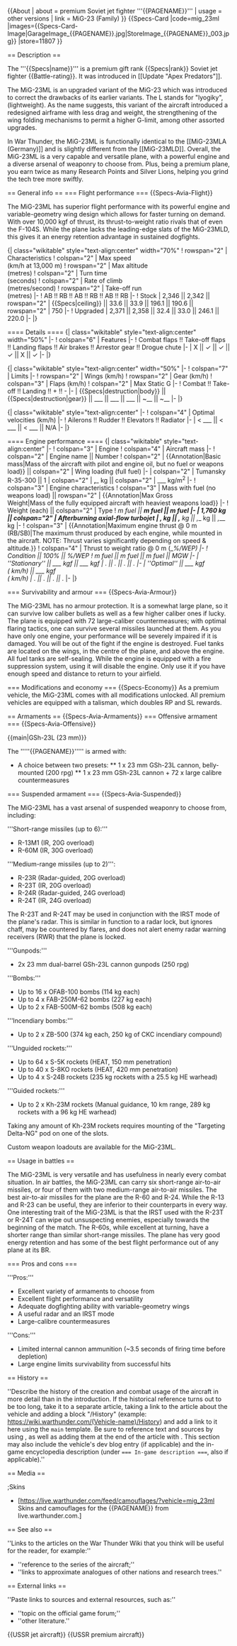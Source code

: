 {{About
| about = premium Soviet jet fighter '''{{PAGENAME}}'''
| usage = other versions
| link = MiG-23 (Family)
}}
{{Specs-Card
|code=mig_23ml
|images={{Specs-Card-Image|GarageImage_{{PAGENAME}}.jpg|StoreImage_{{PAGENAME}}_003.jpg}}
|store=11807
}}

== Description ==
<!-- ''In the description, the first part should be about the history of and the creation and combat usage of the aircraft, as well as its key features. In the second part, tell the reader about the aircraft in the game. Insert a screenshot of the vehicle, so that if the novice player does not remember the vehicle by name, he will immediately understand what kind of vehicle the article is talking about.'' -->
The '''{{Specs|name}}''' is a premium gift rank {{Specs|rank}} Soviet jet fighter {{Battle-rating}}. It was introduced in [[Update "Apex Predators"]].

The MiG-23ML is an upgraded variant of the MiG-23 which was introduced to correct the drawbacks of its earlier variants. The L stands for "lyogiky", (lightweight). As the name suggests, this variant of the aircraft introduced a redesigned airframe with less drag and weight, the strengthening of the wing folding mechanisms to permit a higher G-limit, among other assorted upgrades.

In War Thunder, the MiG-23ML is functionally identical to the [[MiG-23MLA (Germany)]] and is slightly different from the [[MiG-23MLD]]. Overall, the MiG-23ML is a very capable and versatile plane, with a powerful engine and a diverse arsenal of weaponry to choose from. Plus, being a premium plane, you earn twice as many Research Points and Silver Lions, helping you grind the tech tree more swiftly.

== General info ==
=== Flight performance ===
{{Specs-Avia-Flight}}
<!-- ''Describe how the aircraft behaves in the air. Speed, manoeuvrability, acceleration and allowable loads - these are the most important characteristics of the vehicle.'' -->
The MiG-23ML has superior flight performance with its powerful engine and variable-geometry wing design which allows for faster turning on demand. With over 10,000 kgf of thrust, its thrust-to-weight ratio rivals that of even the F-104S. While the plane lacks the leading-edge slats of the MiG-23MLD, this gives it an energy retention advantage in sustained dogfights. 

{| class="wikitable" style="text-align:center" width="70%"
! rowspan="2" | Characteristics
! colspan="2" | Max speed<br>(km/h at 13,000 m)
! rowspan="2" | Max altitude<br>(metres)
! colspan="2" | Turn time<br>(seconds)
! colspan="2" | Rate of climb<br>(metres/second)
! rowspan="2" | Take-off run<br>(metres)
|-
! AB !! RB !! AB !! RB !! AB !! RB
|-
! Stock
| 2,346 || 2,342 || rowspan="2" | {{Specs|ceiling}} || 33.6 || 33.9 || 196.1 || 190.6 || rowspan="2" | 750
|-
! Upgraded
| 2,371 || 2,358 || 32.4 || 33.0 || 246.1 || 220.0
|-
|}

==== Details ====
{| class="wikitable" style="text-align:center" width="50%"
|-
! colspan="6" | Features
|-
! Combat flaps !! Take-off flaps !! Landing flaps !! Air brakes !! Arrestor gear !! Drogue chute
|-
| X || ✓ || ✓ || ✓ || X || ✓     <!-- ✓ -->
|-
|}

{| class="wikitable" style="text-align:center" width="50%"
|-
! colspan="7" | Limits
|-
! rowspan="2" | Wings (km/h)
! rowspan="2" | Gear (km/h)
! colspan="3" | Flaps (km/h)
! colspan="2" | Max Static G
|-
! Combat !! Take-off !! Landing !! + !! -
|-
| {{Specs|destruction|body}} || {{Specs|destruction|gear}} || ___ || ___ || ___ || ~__ || ~__
|-
|}

{| class="wikitable" style="text-align:center"
|-
! colspan="4" | Optimal velocities (km/h)
|-
! Ailerons !! Rudder !! Elevators !! Radiator
|-
| < ___ || < ___ || < ___ || N/A
|-
|}

==== Engine performance ====
{| class="wikitable" style="text-align:center"
|-
! colspan="3" | Engine
! colspan="4" | Aircraft mass
|-
! colspan="2" | Engine name || Number
! colspan="2" | {{Annotation|Basic mass|Mass of the aircraft with pilot and engine oil, but no fuel or weapons load}} || colspan="2" | Wing loading (full fuel)
|-
| colspan="2" | Tumansky R-35-300 || 1
| colspan="2" | __,___ kg || colspan="2" | ___ kg/m<sup>2</sup>
|-
! colspan="3" | Engine characteristics
! colspan="3" | Mass with fuel (no weapons load) || rowspan="2" | {{Annotation|Max Gross<br>Weight|Mass of the fully equipped aircraft with heaviest weapons load}}
|-
! Weight (each) || colspan="2" | Type
! _m fuel || __m fuel || __m fuel
|-
| 1,760 kg || colspan="2" | Afterburning axial-flow turbojet
| _,___ kg || _,___ kg || _,___ kg || _,___ kg
|-
! colspan="3" | {{Annotation|Maximum engine thrust @ 0 m (RB/SB)|The maximum thrust produced by each engine, while mounted in the aircraft. NOTE: Thrust varies significantly depending on speed & altitude.}}
! colspan="4" | Thrust to weight ratio @ 0 m (___%/WEP)
|-
! Condition || 100% || ___%/WEP
! _m fuel || __m fuel || __m fuel || MGW
|-
| ''Stationary'' || ___ kgf || ___ kgf
| _.__ || _.__ || _.__ || _.__
|-
| ''Optimal'' || ___ kgf<br>(_ km/h) || ___ kgf<br>(_ km/h)
| _.__ || _.__ || _.__ || _.__
|-
|}

=== Survivability and armour ===
{{Specs-Avia-Armour}}
<!-- ''Examine the survivability of the aircraft. Note how vulnerable the structure is and how secure the pilot is, whether the fuel tanks are armoured, etc. Describe the armour, if there is any, and also mention the vulnerability of other critical aircraft systems.'' -->
The MiG-23ML has no armour protection. It is a somewhat large plane, so it can survive low caliber bullets as well as a few higher caliber ones if lucky. The plane is equipped with 72 large-caliber countermeasures; with optimal flaring tactics, one can survive several missiles launched at them. As you have only one engine, your performance will be severely impaired if it is damaged. You will be out of the fight if the engine is destroyed. Fuel tanks are located on the wings, in the centre of the plane, and above the engine. All fuel tanks are self-sealing. While the engine is equipped with a fire suppression system, using it will disable the engine. Only use it if you have enough speed and distance to return to your airfield.

=== Modifications and economy ===
{{Specs-Economy}}
As a premium vehicle, the MiG-23ML comes with all modifications unlocked. All premium vehicles are equipped with a talisman, which doubles RP and SL rewards.

== Armaments ==
{{Specs-Avia-Armaments}}
=== Offensive armament ===
{{Specs-Avia-Offensive}}
<!-- ''Describe the offensive armament of the aircraft, if any. Describe how effective the cannons and machine guns are in a battle, and also what belts or drums are better to use. If there is no offensive weaponry, delete this subsection.'' -->
{{main|GSh-23L (23 mm)}}

The '''''{{PAGENAME}}''''' is armed with:

* A choice between two presets:
** 1 x 23 mm GSh-23L cannon, belly-mounted (200 rpg)
** 1 x 23 mm GSh-23L cannon + 72 x large calibre countermeasures

=== Suspended armament ===
{{Specs-Avia-Suspended}}
<!-- ''Describe the aircraft's suspended armament: additional cannons under the wings, bombs, rockets and torpedoes. This section is especially important for bombers and attackers. If there is no suspended weaponry remove this subsection.' -->
The MiG-23ML has a vast arsenal of suspended weaponry to choose from, including:

'''Short-range missiles (up to 6):'''

* R-13M1 (IR, 20G overload)
* R-60M (IR, 30G overload)

'''Medium-range missiles (up to 2)''':

* R-23R (Radar-guided, 20G overload)
* R-23T (IR, 20G overload)
* R-24R (Radar-guided, 24G overload) 
* R-24T (IR, 24G overload)

The R-23T and R-24T may be used in conjunction with the IRST mode of the plane's radar. This is similar in function to a radar lock, but ignores chaff, may be countered by flares, and does not alert enemy radar warning receivers (RWR) that the plane is locked.

'''Gunpods:'''

* 2x 23 mm dual-barrel GSh-23L cannon gunpods (250 rpg) 

'''Bombs:'''

* Up to 16 x OFAB-100 bombs (114 kg each)
* Up to 4 x FAB-250M-62 bombs (227 kg each)
* Up to 2 x FAB-500M-62 bombs (508 kg each)

'''Incendiary bombs:'''

* Up to 2 x ZB-500 (374 kg each, 250 kg of CKC incendiary compound)

'''Unguided rockets:'''

* Up to 64 x S-5K rockets (HEAT, 150 mm penetration)
* Up to 40 x S-8KO rockets (HEAT, 420 mm penetration)
* Up to 4 x S-24B rockets (235 kg rockets with a 25.5 kg HE warhead)

'''Guided rockets:'''

* Up to 2 x Kh-23M rockets (Manual guidance, 10 km range, 289 kg rockets with a 96 kg HE warhead)

Taking any amount of Kh-23M rockets requires mounting of the "Targeting Delta-NG" pod on one of the slots.

Custom weapon loadouts are available for the MiG-23ML.

== Usage in battles ==
<!-- ''Describe the tactics of playing in the aircraft, the features of using aircraft in a team and advice on tactics. Refrain from creating a "guide" - do not impose a single point of view, but instead, give the reader food for thought. Examine the most dangerous enemies and give recommendations on fighting them. If necessary, note the specifics of the game in different modes (AB, RB, SB).'' -->
The MiG-23ML is very versatile and has usefulness in nearly every combat situation. In air battles, the MiG-23ML can carry six short-range air-to-air missiles, or four of them with two medium-range air-to-air missiles. The best air-to-air missiles for the plane are the R-60 and R-24. While the R-13 and R-23 can be useful, they are inferior to their counterparts in every way. One interesting trait of the MiG-23ML is that the IRST used with the R-23T or R-24T can wipe out unsuspecting enemies, especially towards the beginning of the match. The R-60s, while excellent at turning, have a shorter range than similar short-range missiles. The plane has very good energy retention and has some of the best flight performance out of any plane at its BR.

=== Pros and cons ===
<!-- ''Summarise and briefly evaluate the vehicle in terms of its characteristics and combat effectiveness. Mark its pros and cons in the bulleted list. Try not to use more than 6 points for each of the characteristics. Avoid using categorical definitions such as "bad", "good" and the like - use substitutions with softer forms such as "inadequate" and "effective".'' -->
'''Pros:'''

* Excellent variety of armaments to choose from
* Excellent flight performance and versatility
* Adequate dogfighting ability with variable-geometry wings
* A useful radar and an IRST mode
* Large-calibre countermeasures

'''Cons:'''

* Limited internal cannon ammunition (~3.5 seconds of firing time before depletion)
* Large engine limits survivability from successful hits 

== History ==
<!-- ''Describe the history of the creation and combat usage of the aircraft in more detail than in the introduction. If the historical reference turns out to be too long, take it to a separate article, taking a link to the article about the vehicle and adding a block "/History" (example: <nowiki>https://wiki.warthunder.com/(Vehicle-name)/History</nowiki>) and add a link to it here using the <code>main</code> template. Be sure to reference text and sources by using <code><nowiki><ref></ref></nowiki></code>, as well as adding them at the end of the article with <code><nowiki><references /></nowiki></code>. This section may also include the vehicle's dev blog entry (if applicable) and the in-game encyclopedia description (under <code><nowiki>=== In-game description ===</nowiki></code>, also if applicable).'' -->
''Describe the history of the creation and combat usage of the aircraft in more detail than in the introduction. If the historical reference turns out to be too long, take it to a separate article, taking a link to the article about the vehicle and adding a block "/History" (example: <nowiki>https://wiki.warthunder.com/(Vehicle-name)/History</nowiki>) and add a link to it here using the <code>main</code> template. Be sure to reference text and sources by using <code><nowiki><ref></ref></nowiki></code>, as well as adding them at the end of the article with <code><nowiki><references /></nowiki></code>. This section may also include the vehicle's dev blog entry (if applicable) and the in-game encyclopedia description (under <code><nowiki>=== In-game description ===</nowiki></code>, also if applicable).''

== Media ==
<!-- ''Excellent additions to the article would be video guides, screenshots from the game, and photos.'' -->

;Skins
* [https://live.warthunder.com/feed/camouflages/?vehicle=mig_23ml Skins and camouflages for the {{PAGENAME}} from live.warthunder.com.]

== See also ==
<!-- ''Links to the articles on the War Thunder Wiki that you think will be useful for the reader, for example:''
* ''reference to the series of the aircraft;''
* ''links to approximate analogues of other nations and research trees.'' -->
''Links to the articles on the War Thunder Wiki that you think will be useful for the reader, for example:''

* ''reference to the series of the aircraft;''
* ''links to approximate analogues of other nations and research trees.''

== External links ==
<!-- ''Paste links to sources and external resources, such as:''
* ''topic on the official game forum;''
* ''other literature.'' -->
''Paste links to sources and external resources, such as:''

* ''topic on the official game forum;''
* ''other literature.''

{{USSR jet aircraft}}
{{USSR premium aircraft}}